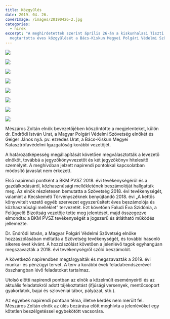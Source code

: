 ```yaml
---
title: Közgyűlés
date: 2019. 04. 26.
coverImage: /images/20190426-2.jpg
categories:
  - hirek
excerpt: "A meghirdetettek szerint április 26-án a kiskunhalasi Tiszti Klubban
  megtartotta éves közgyűlését a Bács-Kiskun Megyei Polgári Védelmi Szövetség. "
---
```

![](/images/20190426-1.jpg)

![](/images/20190426-3.jpg)

![](/images/20190426-4.jpg)

![](/images/20190426-6.jpg)

![](/images/20190426-8.jpg)

![](/images/20190426-10.jpg)

![](/images/20190426-11.jpg)

![](/images/20190426-12.jpg)

Mészáros Zoltán elnök bevezetőjében köszöntötte a megjelenteket, külön dr. Endrődi István Urat, a Magyar Polgári Védelmi Szövetség elnökét és Geiger János nyá. pv. ezredes Urat, a Bács-Kiskun Megyei Katasztrófavédelmi Igazgatóság korábbi vezetőjét.

A határozatképesség megállapítását követően megválasztották a levezető elnököt, továbbá a jegyzőkönyvvezetőt és két jegyzőkönyv hitelesítő személyét. A meghívóban jelzett napirendi pontokkal kapcsolatban módosító javaslat nem érkezett.

Első napirendi pontként a BKM PVSZ 2018. évi tevékenységéről és a gazdálkodásáról, közhasznúsági mellékletének beszámolóját hallgatták meg. Az elnök részletesen bemutatta a Szövetség 2018. évi tevékenységét, valamint a Kecskeméti Törvényszéknek benyújtandó 2018. évi „A kettős könyvvitelt vezető egyéb szervezet egyszerűsített éves beszámolója és közhasznúsági melléklet” tervezetét. Ezt követően Faludi Éva Szidónia, a Felügyelő Bizottság vezetője tette meg jelentését, majd összegezve elmondta: a BKM PVSZ tevékenységét a jogszerű és átlátható működés jellemezte.

Dr. Endrődi István, a Magyar Polgári Védelmi Szövetség elnöke hozzászólásában méltatta a Szövetség tevékenységét, és további hasonló sikeres évet kívánt. A hozzászólást követően a jelenlévő tagok egyhangúan megszavazták a 2018. évi tevékenységről szóló beszámolót.

A következő napirendben megtárgyalták és megszavazták a 2019. évi munka- és pénzügyi tervet. A terv a korábbi évek feladatrendszerével összhangban lévő feladatokat tartalmaz.

Utolsó előtti napirendi pontban az elnök a közelmúlt eseményeiről és az aktuális feladatokról adott tájékoztatást (ifjúsági versenyek, mentőcsoport gyakorlatok, bajai és szlovéniai tábor, pályázat, stb.).

Az egyebek napirendi pontban téma, illetve kérdés nem merült fel. Mészáros Zoltán elnök az ülés bezárása előtt meghívta a jelenlévőket egy kötetlen beszélgetéssel egybekötött vacsorára.
